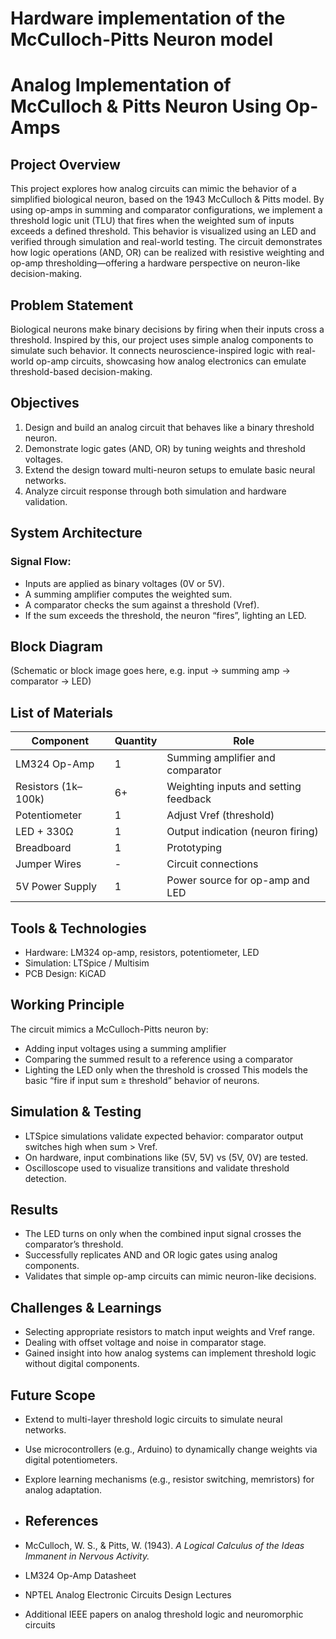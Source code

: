 # Hardware implementation of the McCulloch-Pitts Neuron model
# Analog Implementation of McCulloch & Pitts Neuron Using Op-Amps
## Project Overview
This project explores how analog circuits can mimic the behavior of a simplified biological neuron, based on the 1943 McCulloch & Pitts model. By using op-amps in summing and comparator configurations, we implement a threshold logic unit (TLU) that fires when the weighted sum of inputs exceeds a defined threshold. This behavior is visualized using an LED and verified through simulation and real-world testing.
The circuit demonstrates how logic operations (AND, OR) can be realized with resistive weighting and op-amp thresholding—offering a hardware perspective on neuron-like decision-making.

## Problem Statement
Biological neurons make binary decisions by firing when their inputs cross a threshold. Inspired by this, our project uses simple analog components to simulate such behavior. It connects neuroscience-inspired logic with real-world op-amp circuits, showcasing how analog electronics can emulate threshold-based decision-making.

## Objectives
1. Design and build an analog circuit that behaves like a binary threshold neuron.
2. Demonstrate logic gates (AND, OR) by tuning weights and threshold voltages.
3. Extend the design toward multi-neuron setups to emulate basic neural networks.
4. Analyze circuit response through both simulation and hardware validation.

## System Architecture
### Signal Flow:
* Inputs are applied as binary voltages (0V or 5V).
* A summing amplifier computes the weighted sum.
* A comparator checks the sum against a threshold (Vref).
* If the sum exceeds the threshold, the neuron “fires”, lighting an LED.

## Block Diagram
(Schematic or block image goes here, e.g. input → summing amp → comparator → LED)

## List of Materials
| Component           | Quantity | Role                                  |
| ------------------- | -------- | ------------------------------------- |
| LM324 Op-Amp        | 1        | Summing amplifier and comparator      |
| Resistors (1k–100k) | 6+       | Weighting inputs and setting feedback |
| Potentiometer       | 1        | Adjust Vref (threshold)               |
| LED + 330Ω          | 1        | Output indication (neuron firing)     |
| Breadboard          | 1        | Prototyping                           |
| Jumper Wires        | -        | Circuit connections                   |
| 5V Power Supply     | 1        | Power source for op-amp and LED       |


## Tools & Technologies
* Hardware: LM324 op-amp, resistors, potentiometer, LED
* Simulation: LTSpice / Multisim
* PCB Design: KiCAD

## Working Principle
 The circuit mimics a McCulloch-Pitts neuron by:
* Adding input voltages using a summing amplifier
* Comparing the summed result to a reference using a comparator
* Lighting the LED only when the threshold is crossed
This models the basic “fire if input sum ≥ threshold” behavior of neurons.

## Simulation & Testing
* LTSpice simulations validate expected behavior: comparator output switches high when sum > Vref.
* On hardware, input combinations like (5V, 5V) vs (5V, 0V) are tested.
* Oscilloscope used to visualize transitions and validate threshold detection.

## Results
* The LED turns on only when the combined input signal crosses the comparator’s threshold.
* Successfully replicates AND and OR logic gates using analog components.
* Validates that simple op-amp circuits can mimic neuron-like decisions.

## Challenges & Learnings
* Selecting appropriate resistors to match input weights and Vref range.
* Dealing with offset voltage and noise in comparator stage.
* Gained insight into how analog systems can implement threshold logic without digital components.

## Future Scope
* Extend to multi-layer threshold logic circuits to simulate neural networks.
* Use microcontrollers (e.g., Arduino) to dynamically change weights via digital potentiometers.
* Explore learning mechanisms (e.g., resistor switching, memristors) for analog adaptation.

* ## References
* McCulloch,  W. S., & Pitts, W. (1943). *A Logical Calculus of the Ideas Immanent in Nervous Activity.*
* LM324 Op-Amp Datasheet
* NPTEL Analog Electronic Circuits Design Lectures
* Additional IEEE papers on analog threshold logic and neuromorphic circuits
